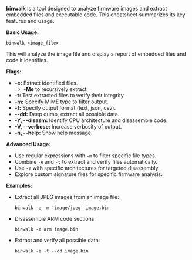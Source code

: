 **binwalk** is a tool designed to analyze firmware images and extract embedded files and executable code. This cheatsheet summarizes its key features and usage.

**Basic Usage:**

```
binwalk <image_file>
```

This will analyze the image file and display a report of embedded files and code it identifies.

**Flags:**

- **-e:** Extract identified files.
	- -**Me** to recursively extract
- **-t:** Test extracted files to verify their integrity.
- **-m:** Specify MIME type to filter output.
- **-f:** Specify output format (text, json, csv).
- **--dd:** Deep dump, extract all possible data.
- **-Y, --disasm:** Identify CPU architecture and disassemble code.
- **-V, --verbose:** Increase verbosity of output.
- **-h, --help:** Show help message.

**Advanced Usage:**

- Use regular expressions with `-m` to filter specific file types.
- Combine `-e` and `-t` to extract and verify files automatically.
- Use `-Y` with specific architectures for targeted disassembly.
- Explore custom signature files for specific firmware analysis.

**Examples:**

- Extract all JPEG images from an image file:
    
    ```
    binwalk -e -m 'image/jpeg' image.bin
    ```
    
- Disassemble ARM code sections:
    
    ```
    binwalk -Y arm image.bin
    ```
    
- Extract and verify all possible data:
    
    ```
    binwalk -e -t --dd image.bin
    ```